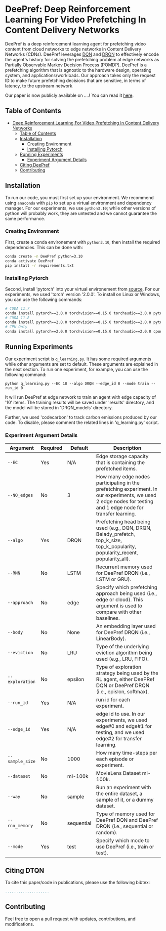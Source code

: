 # DeePref: Deep Reinforcement Learning For Video Prefetching In Content Delivery Networks

DeePref is a deep reinforcement learning agent for prefetching video content from cloud networks to edge networks in Content Delivery Networks (CDNs).
DeePref leverages [DQN](https://www.nature.com/articles/nature14236) and [DRQN](https://arxiv.org/abs/1507.06527) to effectively encode the agent's history for solving the prefetching problem at edge networks as Partially Observable Markov Decision Process (POMDP).
DeePref is a prefetching algorithm that is agnostic to the hardware design, operating system, and applications/workloads. Our approach takes only the request ID to make future prefetching decisions that are sensitive, in terms of latency, to the upstream network.

Our paper is now publicly available on ....!
You can read it [here](....).


## Table of Contents
- [Deep Reinforcement Learning For Video Prefetching In Content Delivery Networks](#deep-reinforcement-learning-for-video-prefetching-in-content-delivery-networks)
  - [Table of Contents](#table-of-contents)
  - [Installation](#installation)
    - [Creating Environment](#creating-environment)
    - [Installing Pytorch](#installing-pytorch)
  - [Running Experiments](#running-experiments)
    - [Experiment Argument Details](#experiment-argument-details)
  - [Citing DeePref](#citing-dtqn)
  - [Contributing](#contributing)

## Installation

To run our code, you must first set up your environment.
We recommend using `anaconda` with `pip` to set up a virtual environment and dependency manager.
For our experiments, we use `python3.10`; while other versions of python will probably work, they are untested and we cannot guarantee the same performance.

### Creating Environment

First, create a conda environement with `python3.10`, then install the required dependencies. This can be done with:

```bash
conda create -n DeePref python=3.10
conda activate DeePref
pip install -r requirements.txt
```

### Installing Pytorch

Second, install 'pytorch' into your virtual environement from [source](https://pytorch.org/get-started/locally/). For our experiments, we used 'torch' version '2.0.0'. To install on Linux or Windows, you can use the following commands:

```bash
# CUDA 11.7
conda install pytorch==2.0.0 torchvision==0.15.0 torchaudio==2.0.0 pytorch-cuda=11.7 -c pytorch -c nvidia
# CUDA 11.8
conda install pytorch==2.0.0 torchvision==0.15.0 torchaudio==2.0.0 pytorch-cuda=11.8 -c pytorch -c nvidia
# CPU Only
conda install pytorch==2.0.0 torchvision==0.15.0 torchaudio==2.0.0 cpuonly -c pytorch
```

## Running Experiments

Our experiment script is `q_learning.py`. It has some required arguments while other arguments are set to default. These arguments are explained in the next section. To run one experiment, for example, you can use the following command:

```shell
python q_learning.py --EC 10 --algo DRQN --edge_id 0 --mode train --run_id 0
```

It will run DeePref at edge network to train an agent with edge capacity of '10' items. The training results will be saved under 'results' directory, and the model will be stored in 'DRQN_models' directory.

Further, we used 'codecarbon' to track carbon emissions produced by our code. To disable, please comment the related lines in 'q_learning.py' script.

### Experiment Argument Details

| Argument | Required | Default | Description |
| ------------- | ----------- | -------- | ----------- |
| `--EC` | Yes | N/A | Edge storage capacity that is containing the prefetched items. |
| `--NO_edges` | No | 3 | How many edge nodes participating in the prefetching experiment. In our experiments, we used 2 edge nodes for testing and 1 edge node for transfer learning. |
| `--algo` | Yes | DRQN | Prefetching head being used (e.g., DQN, DRQN, Belady_prefetch, top_k_size, top_k_popularity, popularity_recent, popularity_all). |
| `--RNN` | No | LSTM | Recurrent memory used for DeePref DRQN (i.e., LSTM or GRU). |
| `--approach` | No | edge | Specify which prefetching approach being used (i.e., edge or cloud). This argument is used to compare with other baselines. |
| `--body` | No | None | An embedding layer used for DeePref DRQN (i.e., LinearBody). |
| `--eviction` | No | LRU | Type of the underlying eviction algorithm being used (e.g., LRU, FIFO). |
| `--exploration` | No | epsilon | Type of exploration strategy being used by the RL agent, either DeePRef DQN or DeePref DRQN  (i.e., epislon, softmax). |
| `--run_id` | Yes | N/A | run id for each experiment. |
| `--edge_id` | Yes | N/A | edge id to use. In our experiments, we used edge#0 and edge#1 for testing, and we used edge#2 for transfer learning. |
| `--sample_size` | No | 1000 | How many time-steps per each episode or experiment. |
| `--dataset` | No | ml-100k | MovieLens Dataset ml-100k.  |
| `--way` | No | sample | Run an experiment with the entire dataset, a sample of it, or a dummy dataset. |
| `--rnn_memory` | No | sequential | Type of memory used for DeePref DQN and DeePref DRQN (i.e., sequential or random). |
| `--mode` | Yes | test | Specify which mode to use DeePref (i.e., train or test).  |



## Citing DTQN

To cite this paper/code in publications, please use the following bibtex:

```bibtex
....................
```

## Contributing

Feel free to open a pull request with updates, contributions, and modifications.